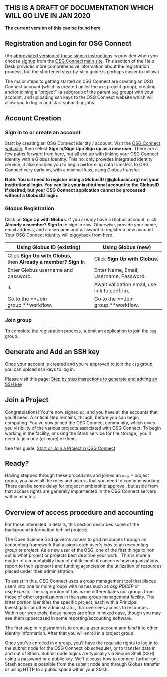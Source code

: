 [title]: - "Registration and Login for OSG Connect"

## THIS IS A DRAFT OF DOCUMENTATION WHICH WILL GO LIVE IN JAN 2020

**The current version of this can be found [here](https://support.opensciencegrid.org/support/solutions/articles/5000632072-registration-and-login-for-osg-connect)**

## Registration and Login for OSG Connect

(An [abbreviated version of these signup
instructions](<https://osgconnect.net/signup>) is provided when you
choose [signup](<https://osgconnect.net/signup>) from the [OSG Connect main
site](<https://osgconnect.net/>). This section of the Help Desk provides more
comprehensive information about the registration process, but the shortened
step-by-step guide is perhaps easier to follow.)

The major steps to getting started on OSG Connect are creating an OSG Connect account (which is 
created under the `osg` project group), creating and/or joining a "project" (a subgroup of 
the parent `osg` group) with your account, and uploading ssh keys to the OSG Connect 
website which will allow you to log in and start submitting jobs. 

## Account Creation

### Sign in to or create an account

Start by creating an OSG Connect identity / account. Visit the [OSG Connect web
site](<https://osgconnect.net/>), then select **Sign In/Sign Up ▸ Sign up as a
new user**. There are a few paths forward from here, but all end up with linking
your OSG Connect identity with a Globus identity. This not only provides
integrated identity service, it also enables you to begin performing data
transfers to OSG Connect very early on, with a minimal fuss, using Globus 
transfer.

**Note: You sill need to register using a GlobusID (@globusid.org) not your institutional login. You can 
link your institutional account to the GlobusID if desired, but your OSG Connect application 
cannot be processed without a GlobusID login.**

<!-- ### InCommon Registration

The default first step is to sign in using an InCommon ID through the CILogon
service. This allows you to enroll using your existing campus identifier and
credentials, provided that your home institution is a member of the InCommon
Federation.

Click on **Proceed** to begin this process. You'll be directed to a discovery
service which asks you what your home institution is. (If you've used CILogon
before it may already know your home institution and skip this step.) Locate
your institution in the list, or type its name to find matches. If your
institution does not appear, it may not be an InCommon member; you'll need to
register using another approach described below.

After selecting your institution in the discovery service, you'll be taken to
your own institution's local sign-in screen. You've probably used it before,
and if it looks familiar that's because it's exactly the same web site.  Sign in
using your campus credentials. When done, you'll return automatically to the
OSG Connect portal and can carry on with signup. -->

### Globus Registration

<!--If your institution is not linked to CILogon, you can sign in with a Globus identity 
instead. -->
Click on **Sign Up with Globus**. If you already have
a Globus account, click **Already a member? Sign In** to sign in now. Otherwise,
provide your name, email address, and a username and password to register a new
account. Your OSG Connect identity will piggyback from here.

<!-- | **Using InCommon/CILogon**                     | **Using Globus ID (existing)**                             | **Using Globus  (new)**                |
|------------------------------------------------|-------------------------------------------------------------------|----------------------------------------------|
| Click **Proceed**.                             | Click **Sign Up with Globus**, then **Already a member? Sign In** | Click **Sign Up with Globus**.               |
| Select your institution from the CILogon site. | Enter Globus username and password.                               | Enter Name, Email, Username, Password.       |
| Perform authentication at your institution.    | ↓                                                                 | Await validation email, use link to confirm. |
| Go to the **Link accounts **workflow.          | Go to the **Join group **workflow.                                | Go to the **Join group **workflow.           | -->


| **Using Globus ID (existing)**                                    | **Using Globus  (new)**                      |
|-------------------------------------------------------------------|----------------------------------------------|
| Click **Sign Up with Globus**, then **Already a member? Sign In** | Click **Sign Up with Globus**.               |
| Enter Globus username and password.                               | Enter Name, Email, Username, Password.       |
| ↓                                                                 | Await validation email, use link to confirm. |
| Go to the **Join group **workflow.                                | Go to the **Join group **workflow.           |


### Join group

To complete the registration process, submit an application to join the `osg` group.

## Generate and Add an SSH key

Once your account is created and you're approved to join the `osg` group, you 
can upload ssh keys to log in. 

Please visit this page: [Step by step instructions to generate and adding an SSH key][ssh-key]

## Join a Project

Congratulations! You're now signed up, and you have all the accounts that you'll
need. A critical step remains, though, before you can begin computing. You've
now joined the OSG Connect community, which gives you visibility of the various
projects associated with OSG Connect. To begin working in the facility, or using
the Stash service for file storage,  you'll need to join one (or more) of them.

See this guide: [Start or Join a Project in OSG Connect][projects]

## Ready?

Having stepped through these procedures and joined an `osg.*` project group, you
have all the roles and access that you need to continue working. There can be
some delay for project membership approval, but aside from that access rights
are generally implemented in the OSG Connect servers within minutes. 

## Overview of access procedure and accounting

For those interested in details, this section describes some of the background 
information behind projects. 

The Open Science Grid governs access to grid resources through an accounting
framework that assigns each user's *jobs* to an *accounting group* or *project*.
As a new user of the OSG, one of the first things to iron out is what
project or projects best describe your work.  This is more a matter of
accountability than of entitlement: it concerns how organizations report to
their sponsors and funding agencies on the utilization of resources placed under
their administration.

To assist in this, OSG Connect uses a group management tool that places users
into one or more groups with names such as *osg.RDCEP* or *osg.Extenci*. 
The *osg* portion of this name differentiates our groups from those of 
other organizations in the same group management facility. The latter portion 
identifies the specific project, each with a Principal Investigator or other 
administrator, that oversees access to resources. Within our web tools, these 
names are often in mixed case, though you may see them uppercased in some 
reporting/accounting software.

The first step in registration is to create a user account and *bind* it to
other identity information. After that you will enroll in a project group.

Once you've enrolled in a group, you'll have the requisite rights to log in to
the submit node for the OSG Connect job scheduler, or to transfer data in and
out of Stash. Submit node logins are typically via Secure Shell (SSH) using a
password or a public key. We'll discuss how to connect further on. Stash access
is possible from the submit node and through Globus transfer or using HTTP to a 
public space within your Stash.

[ssh-key]: 12000027675
[projects]: 5000634360
